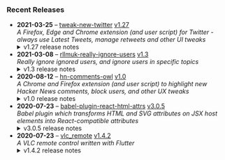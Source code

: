 ### Recent Releases

<!-- RECENT_RELEASES -->
<ul>
<li>
  <strong>2021-03-25</strong> – <a href="https://github.com/insin/tweak-new-twitter">tweak-new-twitter</a> <a href="https://github.com/insin/tweak-new-twitter/releases/tag/v1.27">v1.27</a>
  <div><em>A Firefox, Edge and Chrome extension (and user script) for Twitter - always use Latest Tweets, manage retweets and other UI tweaks</em></div>
  <details><summary>v1.27 release notes</summary><h2>Fixed</h2>
<ul>
<li>Fixed the entire sidebar being hidden when "Hide sidebar content" is enabled</li>
</ul>
<h2>Internal</h2>
<ul>
<li>Only update a timeline element's style if it doesn't already match what we want to do</li>
<li>Added debug logging of the time it took for elements to appear</li>
</ul></details>
</li>
<li>
  <strong>2021-03-08</strong> – <a href="https://github.com/insin/rllmuk-really-ignore-users">rllmuk-really-ignore-users</a> <a href="https://github.com/insin/rllmuk-really-ignore-users/releases/tag/v1.3">v1.3</a>
  <div><em>Really ignore ignored users, and ignore users in specific topics</em></div>
  <details><summary>v1.3 release notes</summary><ul>
<li>Topics created by globally-ignored users are now hidden</li>
</ul></details>
</li>
<li>
  <strong>2020-08-12</strong> – <a href="https://github.com/insin/hn-comments-owl">hn-comments-owl</a> <a href="https://github.com/insin/hn-comments-owl/releases/tag/v1.0">v1.0</a>
  <div><em>A Chrome and Firefox extension (and user script) to highlight new Hacker News comments, block users, and other UX tweaks</em></div>
  <details><summary>v1.0 release notes</summary><p>Initial release</p></details>
</li>
<li>
  <strong>2020-07-23</strong> – <a href="https://github.com/insin/babel-plugin-react-html-attrs">babel-plugin-react-html-attrs</a> <a href="https://github.com/insin/babel-plugin-react-html-attrs/releases/tag/v3.0.5">v3.0.5</a>
  <div><em>Babel plugin which transforms HTML and SVG attributes on JSX host elements into React-compatible attributes</em></div>
  <details><summary>v3.0.5 release notes</summary><p>Fixed:</p>
<ul>
<li>Ignore non-JSXAttribute attribute nodes - fixes "Cannot read property 'type' of undefined" error when using spread attributes (<a class="issue-link js-issue-link" data-error-text="Failed to load title" data-id="661688447" data-permission-text="Title is private" data-url="https://github.com/insin/babel-plugin-react-html-attrs/issues/16" data-hovercard-type="issue" data-hovercard-url="/insin/babel-plugin-react-html-attrs/issues/16/hovercard" href="https://github.com/insin/babel-plugin-react-html-attrs/issues/16">#16</a>)</li>
</ul></details>
</li>
<li>
  <strong>2020-07-23</strong> – <a href="https://github.com/insin/vlc_remote">vlc_remote</a> <a href="https://github.com/insin/vlc_remote/releases/tag/v1.4.2">v1.4.2</a>
  <div><em>A VLC remote control written with Flutter</em></div>
  <details><summary>v1.4.2 release notes</summary><p>Added a button to access settings when trying to connect to VLC after initial configuration</p></details>
</li>
</ul>
<!-- /RECENT_RELEASES -->
